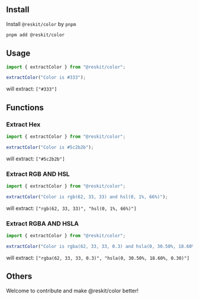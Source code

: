 ## Install

Install `@reskit/color` by `pnpm`

```bash
pnpm add @reskit/color
```

## Usage

```ts
import { extractColor } from "@reskit/color";

extractColor("Color is #333");
```

will extract: `["#333"]`

## Functions

### Extract Hex

```ts
import { extractColor } from "@reskit/color";

extractColor("Color is #5c2b2b");
```

will extract: `["#5c2b2b"]`

### Extract RGB AND HSL

```ts
import { extractColor } from "@reskit/color";

extractColor("Color is rgb(62, 33, 33) and hsl(0, 1%, 66%)");
```

will extract: `["rgb(62, 33, 33)", "hsl(0, 1%, 66%)"]`

### Extract RGBA AND HSLA

```ts
import { extractColor } from "@reskit/color";

extractColor("Color is rgba(62, 33, 33, 0.3) and hsla(0, 30.50%, 18.60%, 0.30)");
```

will extract: `["rgba(62, 33, 33, 0.3)", "hsla(0, 30.50%, 18.60%, 0.30)"]`

## Others

Welcome to contribute and make @reskit/color better!

